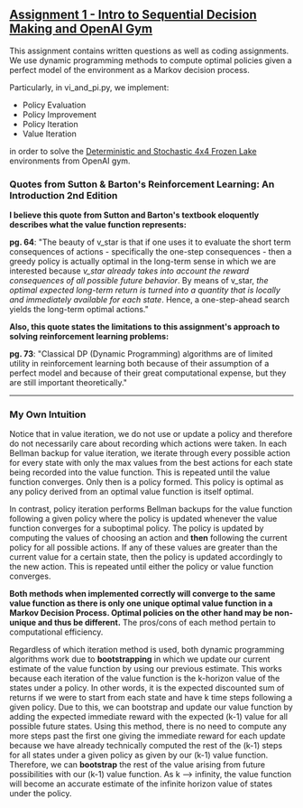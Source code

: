 ## [Assignment 1 - Intro to Sequential Decision Making and OpenAI Gym](http://web.stanford.edu/class/cs234/assignment1/index.html)

This assignment contains written questions as well as coding assignments. We use dynamic programming methods to compute optimal policies given a perfect model of the environment as a Markov decision process.

Particularly, in vi_and_pi.py, we implement:
- Policy Evaluation
- Policy Improvement
- Policy Iteration
- Value Iteration

in order to solve the [Deterministic and Stochastic 4x4 Frozen Lake](https://gym.openai.com/envs/FrozenLake-v0/) environments from OpenAI gym.

### Quotes from Sutton & Barton's Reinforcement Learning: An Introduction 2nd Edition
__I believe this quote from Sutton and Barton's textbook eloquently describes what the value function represents:__

**pg. 64**: "The beauty of v_star is that if one uses it to evaluate the short term consequences of actions - 
specifically the one-step consequences - then a greedy policy is actually optimal in the long-term sense in which we are
interested because *v_star already takes into account the reward consequences of all possible future behavior*. By means of
v_star, *the optimal expected long-term return is turned into a quantity that is locally and immediately available for each state*.
Hence, a one-step-ahead search yields the long-term optimal actions."

__Also, this quote states the limitations to this assignment's approach to solving reinforcement learning problems:__

**pg. 73**: "Classical DP (Dynamic Programming) algorithms are of limited utility in reinforcement learning both
because of their assumption of a perfect model and because of their great computational expense, but they are still
important theoretically."
***
### My Own Intuition
Notice that in value iteration, we do not use or update a policy and
therefore do not necessarily care about recording which actions were taken.
In each Bellman backup for value iteration, we iterate through every possible 
action for every state with only the max values from the best actions for each
state being recorded into the value function. This is repeated until the value
function converges. Only then is a policy formed. This policy is optimal as any
policy derived from an optimal value function is itself optimal.

In contrast, policy iteration performs Bellman backups for the value function
following a given policy where the policy is updated whenever the value function
converges for a suboptimal policy. The policy is updated by computing the values of
choosing an action and **then** following the current policy for all possible actions. If any of these values
are greater than the current value for a certain state, then the policy is updated accordingly to the new action.
This is repeated until either the policy or value function converges.

**Both methods when implemented correctly will converge to the same value function
as there is only one unique optimal value function in a Markov Decision Process.
Optimal policies on the other hand may be non-unique and thus be different.**
The pros/cons of each method pertain to computational efficiency.

Regardless of which iteration method is used, both dynamic programming algorithms work
due to **bootstrapping** in which we update our current estimate of the value function by using our
previous estimate. This works because each iteration of the value function is the k-horizon value of the states under 
a policy. In other words, it is the expected discounted sum of returns if we were to start from each state and have
k time steps following a given policy. Due to this, we can bootstrap and update our value function by adding the expected immediate reward with the expected (k-1) value for all possible future states.
Using this method, there is no need to compute any more steps past the first one giving the immediate reward for each update because we have already technically computed the rest of the (k-1) steps for all states under a given policy as given by our (k-1) value function. Therefore, we can **bootstrap** the rest of the value arising from future possibilities with our (k-1) value function. As k --> infinity, the value function will become an accurate estimate of the infinite horizon value of states under the policy.
